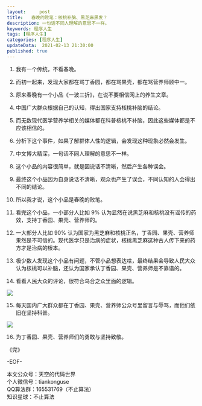 ```yaml
---   
layout:     post  
title:   春晚的败笔：核桃补脑、黑芝麻黑发？
description: 一句话不同人理解的意思不一样。       
keywords: 程序人生  
tags: [程序人生]    
categories: [程序人生]  
updateData:  2021-02-13 21:30:00  
published: true  
---  
```


 
1. 我有一个传统，不看春晚。  


2. 而初一起来，发现大家都在骂丁香园，都在骂果壳，都在骂营养师顾中一。  


3. 原来春晚有一个小品《一波三折》，在说不要相信网上的养生文章。  


4. 中国广大群众根据自己的认知，得出国家支持核桃补脑的结论。  


5. 而无数现代医学营养学相关的媒体都在科普核桃不补脑，因此这些媒体都是不应该相信的。  


6. 分析下这个事件，如果了解群体人性的逻辑，会发现这种现象必然会发生。  


7. 中文博大精深，一句话不同人理解的意思不一样。  


8. 这个小品的内容很简单，就是因说话不清晰，然后产生各种误会。  


9. 最终这个小品因为自身说话不清晰，观众也产生了误会，不同认知的人会得出不同的结论。  


10. 所以我才说，这个小品是春晚的败笔。  


11. 看完这个小品，一小部分人比如 9% 认为显然在说黑芝麻和核桃没有谣传的药效，支持丁香园、果壳、营养师的。  


12. 一大部分人比如 90% 认为国家为黑芝麻和核桃正名，丁香园、果壳、营养师果然是不可信的。现代医学只是治病的症状，核桃黑芝麻这种古人传下来的药方才是治病的根本。  


13. 极少数人发现这个小品有问题，不管小品想表达啥，最终结果会导致人民大众认为核桃可以补脑，还认为国家承认丁香园、果壳、营养师是不靠谱的。  


14. 看看人民大众的评论，很符合乌合之众里面的逻辑。  


![](https://mmbiz.qpic.cn/mmbiz_jpg/ibIkTFicotcCaGZgRptzKvvLO0kcqh3S2F0icJlYO6Rcg2M2cyo2JKyM6mXIC4icng1AMNoLFEpXV16NECed2AJakQ/640?wx_fmt=jpeg&tp=webp&wxfrom=5&wx_lazy=1&wx_co=1)


15.  每天国内广大群众都在丁香园、果壳、营养师公众号里留言与辱骂，而他们依旧在坚持科普。  


![](https://mmbiz.qpic.cn/mmbiz_jpg/ibIkTFicotcCaGZgRptzKvvLO0kcqh3S2FgkvVN9x7iaqTZT6FfE2iaOiaxzOtichCbvAIQfDM077BvOE0lH5geO3YXw/640?wx_fmt=jpeg&tp=webp&wxfrom=5&wx_lazy=1&wx_co=1)  


16. 为丁香园、果壳、营养师们的勇敢与坚持致敬。  



《完》  


-EOF-  



本文公众号：天空的代码世界  
个人微信号：tiankonguse  
QQ算法群：165531769（不止算法）  
知识星球：不止算法  

